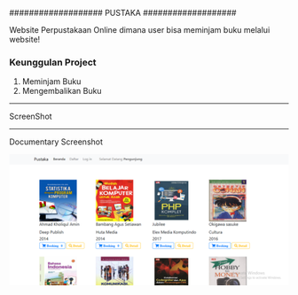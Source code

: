 ###################
PUSTAKA
###################

Website Perpustakaan Online dimana user bisa meminjam buku melalui website!

### Keunggulan Project
1. Meminjam Buku
2. Mengembalikan Buku

*******************
ScreenShot
*******************
Documentary Screenshot

![menu-user](/assets/img/screenshot/pustaka.PNG)
